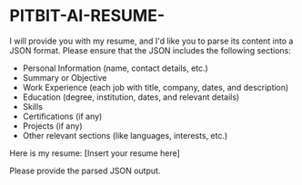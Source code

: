 # PITBIT-AI-RESUME-
I will provide you with my resume, and I'd like you to parse its content into a JSON format. Please ensure that the JSON includes the following sections:
- Personal Information (name, contact details, etc.)
- Summary or Objective
- Work Experience (each job with title, company, dates, and description)
- Education (degree, institution, dates, and relevant details)
- Skills
- Certifications (if any)
- Projects (if any)
- Other relevant sections (like languages, interests, etc.)

Here is my resume:
[Insert your resume here]

Please provide the parsed JSON output.
